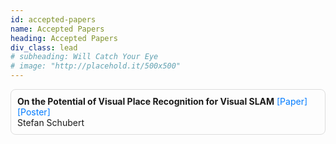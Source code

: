 ```yaml
---
id: accepted-papers
name: Accepted Papers
heading: Accepted Papers
div_class: lead
# subheading: Will Catch Your Eye
# image: "http://placehold.it/500x500"
---
```


<div style="padding: 10px; border: 1px solid #ddd; border-radius: 8px; margin-bottom: 10px;">
    <!-- <p><strong><span style="color: red;">Winner of the Outstanding Workshop Presentation Award</span></strong></p> -->
    <strong>On the Potential of Visual Place Recognition for Visual SLAM</strong> 
    <a href="assets/proceedings/Schubert_RSS2025_WorkshopUnifyingVSLAM.pdf" style="text-decoration: none; color: #007bff;">[Paper]</a> 
    <a href="assets/proceedings/Schubert_Poster_RSS2025_WorkshopUnifyingVSLAM.pdf" style="text-decoration: none; color: #007bff;">[Poster]</a><br>
    Stefan Schubert<br>
</div>

<script>
    document.addEventListener('DOMContentLoaded', function () {
        document.querySelectorAll('details').forEach(function(detail) {
            detail.addEventListener('toggle', function() {
                var icon = this.querySelector('#toggle-icon');
                if (this.open) {
                    icon.style.transform = 'rotate(90deg)';
                } else {
                    icon.style.transform = 'rotate(0deg)';
                }
            });
        });
    });
</script>

